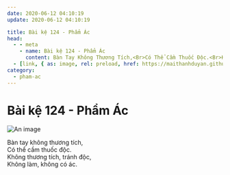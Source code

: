 ```yaml
---
date: 2020-06-12 04:10:19
update: 2020-06-12 04:10:19

title: Bài kệ 124 - Phẩm Ác
head:
  - - meta
    - name: Bài kệ 124 - Phẩm Ác
      content: Bàn Tay Không Thương Tích,<Br>Có Thể Cầm Thuốc Độc.<Br>Không Thương Tích, Tránh Độc,<Br>Không Làm, Không Có Ác.<Br>
  - [link, { as: image, rel: preload, href: https://maithanhduyan.github.io/kinh-phap-cu/img/pham-ac/pham-ac-124.jpg }]
category:
  - pham-ac
---
```


# Bài kệ 124 - Phẩm Ác

![An image](/img/pham-ac/pham-ac-124.jpg)

Bàn tay không thương tích,<br>Có thể cầm thuốc độc.<br>Không thương tích, tránh độc,<br>Không làm, không có ác.<br>
